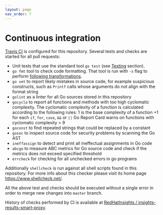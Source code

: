 ```yaml
---
layout: page
nav_order: 7
---
```


# Continuous integration

[Travis CI](https://travis-ci.com/) is configured for this repository. Several
tests and checks are started for all pull requests:

* Unit tests that use the standard tool `go test` (see [Testing](testing.html)
  section).
* `go fmt` tool to check code formatting. That tool is run with `-s` flag to
perform [following
transformations](https://golang.org/cmd/gofmt/#hdr-The_simplify_command).
* `go vet` to report likely mistakes in source code, for example suspicious
constructs, such as `Printf` calls whose arguments do not align with the format
string
* `golint` as a linter for all Go sources stored in this repository
* `gocyclo` to report all functions and methods with too high cyclomatic
complexity. The cyclomatic complexity of a function is calculated according to
the following rules: 1 is the base complexity of a function +1 for each `if`,
`for`, `case`, `&&` or `||` Go Report Card warns on functions with cyclomatic
complexity > 9
* `goconst` to find repeated strings that could be replaced by a constant
* `gosec` to inspect source code for security problems by scanning the Go AST
* `ineffassign` to detect and print all ineffectual assignments in Go code
* `abcgo` to measure ABC metrics for Go source code and check if the metrics
  does not exceed specified threshold
* `errcheck` for checking for all unchecked errors in go programs

Additionally `shellcheck` is run against all shell scripts found in this
repository. For more info about this checker please visit its home page
https://www.shellcheck.net/.

All the above test and checks should be executed without a single error in order
to merge new changes into `master` branch.

History of checks performed by CI is available at
[RedHatInsights /
insights-results-smart-proxy](https://travis-ci.org/RedHatInsights/insights-results-smart-proxy).
